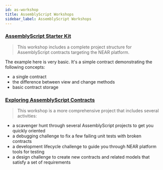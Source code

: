 ```yaml
---
id: as-workshop  
title: AssemblyScript Workshops
sidebar_label: AssemblyScript Workshops
---
```


### [AssemblyScript Starter Kit]([https://github.com/Learn-NEAR/starter--near-sdk-as)
> This workshop includes a complete project structure for AssemblyScript contracts targeting the NEAR platform.

The example here is very basic. It's a simple contract demonstrating the following concepts:

- a single contract
- the difference between view and change methods
- basic contract storage

### [Exploring AssemblyScript Contracts](https://github.com/near-examples/workshop--exploring-assemblyscript-contracts)
> This workshop is a more comprehensive project that includes several activities:

- a scavenger hunt through several AssemblyScript projects to get you quickly oriented
- a debugging challenge to fix a few failing unit tests with broken contracts
- a development lifecycle challenge to guide you through NEAR platform tools for testing
- a design challenge to create new contracts and related models that satisfy a set of requirements
